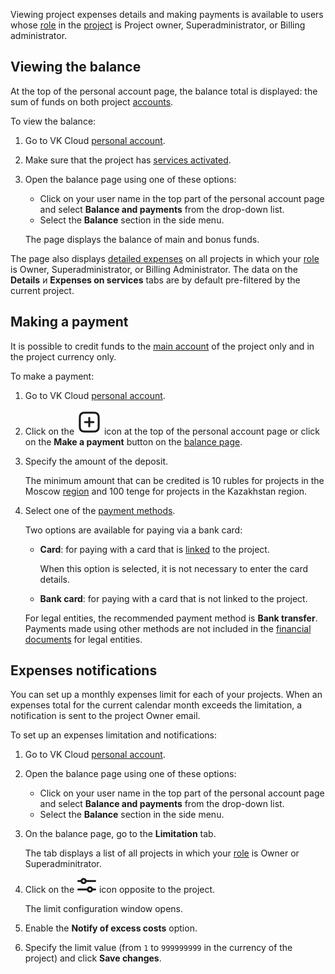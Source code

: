 <info>

Viewing project expenses details and making payments is available to users whose [role](/en/tools-for-using-services/account/concepts/rolesandpermissions) in the [project](/en/tools-for-using-services/account/concepts/projects) is Project owner, Superadministrator, or Billing administrator.

</info>

## Viewing the balance

At the top of the personal account page, the balance total is displayed: the sum of funds on both project [accounts](../../concepts/balance).

To view the balance:

1. Go to VK Cloud [personal account](https://msk.cloud.vk.com/app/en/).
1. Make sure that the project has [services activated](/en/tools-for-using-services/account/service-management/activation).
1. Open the balance page using one of these options:

   - Click on your user name in the top part of the personal account page and select **Balance and payments** from the drop-down list.
   - Select the **Balance** section in the side menu.

   The page displays the balance of main and bonus funds.

<info>

The page also displays [detailed expenses](../detail) on all projects in which your [role](/en/tools-for-using-services/account/concepts/rolesandpermissions) is Owner, Superadministrator, or Billing Administrator. The data on the **Details** и **Expenses on services** tabs are by default pre-filtered by the current project.

</info>

## Making a payment

It is possible to credit funds to the [main account](../../concepts/balance#the_main_and_the_bonus_account) of the project only and in the project currency only.

To make a payment:

1. Go to VK Cloud [personal account](https://msk.cloud.vk.com/app/en/).
1. Click on the ![Make a payment](assets/icon_plus.svg "inline") icon at the top of the personal account page or click on the **Make a payment** button on the [balance page](#viewing_the_balance).
1. Specify the amount of the deposit.

   The minimum amount that can be credited is 10 rubles for projects in the Moscow [region](/en/tools-for-using-services/account/concepts/regions) and 100 tenge for projects in the Kazakhstan region.

1. Select one of the [payment methods](../../concepts/payment-methods).

   Two options are available for paying via a bank card:

   - **Card**: for paying with a card that is [linked](../add-card) to the project.

      When this option is selected, it is not necessary to enter the card details.

   - **Bank card**: for paying with a card that is not linked to the project.

   <info>

   For legal entities, the recommended payment method is **Bank transfer**. Payments made using other methods are not included in the [financial documents](../../concepts/report) for legal entities.

   </info>

## Expenses notifications

You can set up a monthly expenses limit for each of your projects. When an expenses total for the current calendar month exceeds the limitation, a notification is sent to the project Owner email.

To set up an expenses limitation and notifications:

1. Go to VK Cloud [personal account](https://msk.cloud.vk.com/app/en/).
1. Open the balance page using one of these options:

   - Click on your user name in the top part of the personal account page and select **Balance and payments** from the drop-down list.
   - Select the **Balance** section in the side menu.

1. On the balance page, go to the **Limitation** tab.

   The tab displays a list of all projects in which your [role](/en/tools-for-using-services/account/concepts/rolesandpermissions) is Owner or Superadminitrator.

1. Click on the ![Settings](assets/filter_icon.svg "inline") icon opposite to the project.

   The limit configuration window opens.

1. Enable the **Notify of excess costs** option.
1. Specify the limit value (from `1` to `999999999` in the currency of the project) and click **Save changes**.
